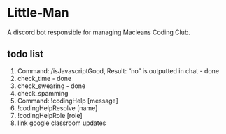 # Little-Man
A discord bot responsible for managing Macleans Coding Club.

## todo list
1. Command: /isJavascriptGood, Result: “no” is outputted in chat - done
2. check_time - done
3. check_swearing - done
4. check_spamming
5. Command: !codingHelp [message]
6. !codingHelpResolve [name]
7. !codingHelpRole [role]
8. link google classroom updates